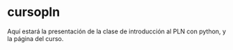 # cursopln
Aquí estará la presentación de la clase de introducción al PLN con python, y la página del curso.
